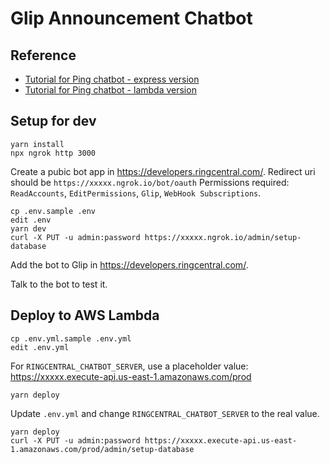 # Glip Announcement Chatbot


## Reference

- [Tutorial for Ping chatbot - express version](https://github.com/tylerlong/glip-ping-chatbot/tree/express)
- [Tutorial for Ping chatbot - lambda version](https://github.com/tylerlong/glip-ping-chatbot/tree/lambda)


## Setup for dev

```
yarn install
npx ngrok http 3000
```

Create a pubic bot app in https://developers.ringcentral.com/. Redirect uri should be `https://xxxxx.ngrok.io/bot/oauth`
Permissions required: `ReadAccounts`, `EditPermissions`, `Glip`, `WebHook Subscriptions`.


```
cp .env.sample .env
edit .env
yarn dev
curl -X PUT -u admin:password https://xxxxx.ngrok.io/admin/setup-database
```

Add the bot to Glip in https://developers.ringcentral.com/.

Talk to the bot to test it.


## Deploy to AWS Lambda

```
cp .env.yml.sample .env.yml
edit .env.yml
```

For `RINGCENTRAL_CHATBOT_SERVER`, use a placeholder value: https://xxxxx.execute-api.us-east-1.amazonaws.com/prod

```
yarn deploy
```

Update `.env.yml` and change `RINGCENTRAL_CHATBOT_SERVER` to the real value.

```
yarn deploy
curl -X PUT -u admin:password https://xxxxx.execute-api.us-east-1.amazonaws.com/prod/admin/setup-database
```

